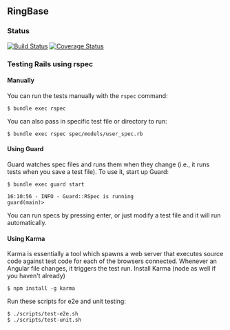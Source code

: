 ## RingBase

### Status
[![Build Status](https://travis-ci.org/RingBase/ringbase.png?branch=master)](https://travis-ci.org/RingBase/ringbase)
[![Coverage Status](https://coveralls.io/repos/RingBase/ringbase/badge.png?branch=master)](https://coveralls.io/r/RingBase/ringbase?branch=master)

### Testing Rails using rspec

#### Manually
You can run the tests manually with the `rspec` command:

```
$ bundle exec rspec
```

You can also pass in specific test file or directory to run:

```
$ bundle exec rspec spec/models/user_spec.rb
```

#### Using Guard
Guard watches spec files and runs them when they change (i.e., it runs tests when you save a test file).
To use it, start up Guard:

```
$ bundle exec guard start

16:10:56 - INFO - Guard::RSpec is running
guard(main)>
```

You can run specs by pressing enter, or just modify a test file and it will run automatically.


#### Using Karma
Karma is essentially a tool which spawns a web server that executes source code against test code for each of the browsers connected.  Whenever an Angular file changes, it triggers the test run.
Install Karma (node as well if you haven't already)
```
$ npm install -g karma
```

Run these scripts for e2e and unit testing:
```
$ ./scripts/test-e2e.sh
$ ./scripts/test-unit.sh
```
